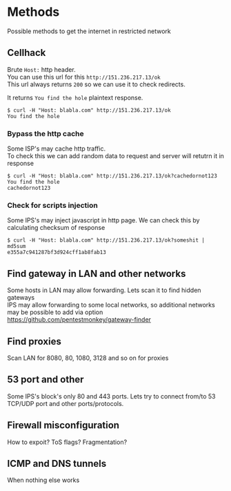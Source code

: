 # Methods
Possible methods to get the internet in restricted network


## Cellhack 
Brute `Host:` http header.  
You can use this url for this `http://151.236.217.13/ok`  
This url always returns `200` so we can use it to check redirects.  

It returns `You find the hole` plaintext response.  

```
$ curl -H "Host: blabla.com" http://151.236.217.13/ok
You find the hole
```

### Bypass the http cache
Some ISP's may cache http traffic.  
To check this we can add random data to request and server will retutrn it in response  
```
$ curl -H "Host: blabla.com" http://151.236.217.13/ok?cachedornot123
You find the hole
cachedornot123

```

### Check for scripts injection
Some IPS's may inject javascript in http page. 
We can check this by calculating checksum of response

```
$ curl -H "Host: blabla.com" http://151.236.217.13/ok?someshit | md5sum
e355a7c941287bf3d924cff1ab8fab13
```

## Find gateway in LAN and other networks
Some hosts in LAN may allow forwarding.  Lets scan it to find hidden gateways  
IPS may allow forwarding to some local networks, so additional networks may be possible to add via option  
https://github.com/pentestmonkey/gateway-finder

## Find proxies
Scan LAN for 8080, 80, 1080, 3128 and so on for proxies

## 53 port and other
Some IPS's block's only 80 and 443 ports.
Lets try to connect from/to 53 TCP/UDP port and other ports/protocols. 

## Firewall misconfiguration
How to expoit?
ToS flags? Fragmentation? 

## ICMP and DNS tunnels
When nothing else works

